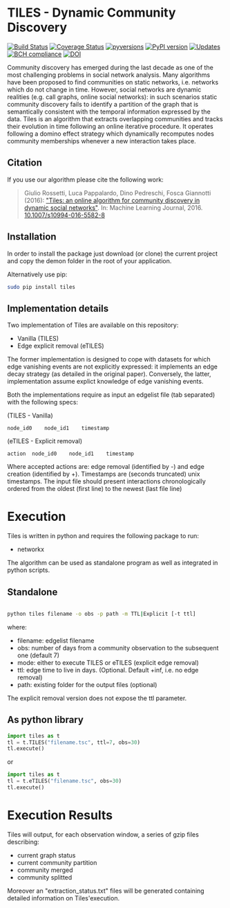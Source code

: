 # TILES - Dynamic Community Discovery

[![Build Status](https://travis-ci.org/GiulioRossetti/TILES.svg?branch=master)](https://travis-ci.org/GiulioRossetti/TILES)
[![Coverage Status](https://coveralls.io/repos/github/GiulioRossetti/TILES/badge.svg?branch=master)](https://coveralls.io/github/GiulioRossetti/TILES?branch=master)
[![pyversions](https://img.shields.io/pypi/pyversions/TILES.svg)](https://badge.fury.io/py/TILES)
[![PyPI version](https://badge.fury.io/py/tiles.svg)](https://badge.fury.io/py/TILES)
[![Updates](https://pyup.io/repos/github/GiulioRossetti/TILES/shield.svg)](https://pyup.io/repos/github/GiulioRossetti/TILES/)
[![BCH compliance](https://bettercodehub.com/edge/badge/GiulioRossetti/TILES?branch=master)](https://bettercodehub.com/)
[![DOI](https://zenodo.org/badge/60351955.svg)](https://zenodo.org/badge/latestdoi/60351955)



Community discovery has emerged during the last decade as one of the most challenging problems in social network analysis. Many algorithms have been proposed to find communities on static networks, i.e. networks which do not change in time. However, social networks are dynamic realities (e.g. call graphs, online social networks): in such scenarios static community discovery fails to identify a partition of the graph that is semantically consistent with the temporal information expressed by the data. 
Tiles is an algorithm that extracts overlapping communities and tracks their evolution in time following an online iterative procedure. It operates following a domino effect strategy which dynamically recomputes nodes community memberships whenever a new interaction takes place. 

## Citation
If you use our algorithm please cite the following work:

>Giulio Rossetti, Luca Pappalardo, Dino Pedreschi, Fosca Giannotti (2016): 
>["Tiles: an online algorithm for community discovery in dynamic social networks"](http://link.springer.com/article/10.1007/s10994-016-5582-8). 
>In: Machine Learning Journal, 2016. [10.1007/s10994-016-5582-8](doi:10.1007/s10994-016-5582-8)

## Installation

In order to install the package just download (or clone) the current project and copy the demon folder in the root of your application.

Alternatively use pip:
```bash
sudo pip install tiles
```

## Implementation details

Two implementation of Tiles are available on this repository:
- Vanilla (TILES)
- Edge explicit removal (eTILES)

The former implementation is designed to cope with datasets for which edge vanishing events are not explicitly expressed: it implements an edge decay strategy (as detailed in the original paper). 
Conversely, the latter, implementation assume explict knowledge of edge vanishing events.

Both the implementations require as input an edgelist file (tab separated) with the following specs:

(TILES - Vanilla)
```
node_id0    node_id1    timestamp
```
(eTILES - Explicit removal)
```
action  node_id0    node_id1    timestamp
```
Where accepted actions are: edge removal (identified by -) and edge creation (identified by +). 
Timestamps are (seconds truncated) unix timestamps.
The input file should present interactions chronologically ordered from the oldest (first line) to the newest (last file line)

# Execution
Tiles is written in python and requires the following package to run:
- networkx

The algorithm can be used as standalone program as well as integrated in python scripts.

## Standalone

```bash

python tiles filename -o obs -p path -m TTL|Explicit [-t ttl]
```

where:
* filename: edgelist filename
* obs: number of days from a community observation to the subsequent one (default 7)
* mode: either to execute TILES or eTILES (explicit edge removal)
* ttl: edge time to live in days. (Optional. Default +inf, i.e. no edge removal)
* path: existing folder for the output files (optional)

The explicit removal version does not expose the ttl parameter.

## As python library
```python
import tiles as t
tl = t.TILES("filename.tsc", ttl=7, obs=30)
tl.execute()
```

or

```python
import tiles as t
tl = t.eTILES("filename.tsc", obs=30)
tl.execute()
```

# Execution Results
Tiles will output, for each observation window, a series of gzip files describing:

- current graph status
- current community partition
- community merged
- community splitted

Moreover an "extraction_status.txt" files will be generated containing detailed information on Tiles'execution.
